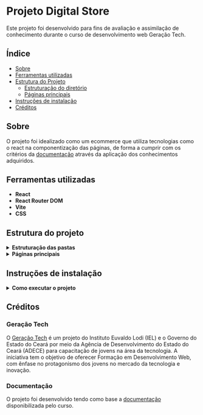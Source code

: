 # Projeto Digital Store
Este projeto foi desenvolvido para fins de avaliação e assimilação de conhecimento durante o curso de desenvolvimento web Geração Tech. 

## Índice

- [Sobre](#sobre)
- [Ferramentas utilizadas](#ferramentas-utilizadas)
- [Estrutura do Projeto](#estrutura-do-projeto)
  - [Estruturação do diretório](#estruturação-das-pastas-principais)
  - [Páginas principais](#paginas-principais)
- [Instruções de instalação](#Instruções-de-instalação)
- [Créditos](#créditos)

## Sobre
O projeto foi idealizado como um ecommerce que utiliza tecnologias como o react na componentização das páginas, de forma a cumprir com os critérios da [documentação](#créditos) através da aplicação dos conhecimentos adquiridos.

## Ferramentas utilizadas
- **React**
- **React Router DOM**
- **Vite**
- **CSS**

## Estrutura do projeto


<details>
  <summary><strong>Estruturação das pastas</strong></summary>

### Dos diretórios principais do projeto:
```
├── src/
│   ├── paths/
│   │   ├── paths
│   ├── components/
│   │   ├── BuyBox
│   │   ├── FilterGroup
│   │   ├── FilterOrderBy
│   │   ├── Footer
│   │   ├── Gallery
│   │   ├── Header
│   │   ├── Informations
│   │   ├── Logo
│   │   ├── ProductCard
│   │   ├── ProductListing
│   │   ├── ProductOptions
│   │   ├── Section
│   │   └── SpecialOffer
│   ├── data/
│   │   ├── db
│   ├── layouts/
│   │   ├── layout
│   ├── pages/
│   │   ├── HomePage
│   │   ├── NotFoundPage
│   │   ├── ProductViewPage
│   │   └── ProductListingPage
│   └── styles/
│       ├── BuyBox
│       ├── Colecoes
│       ├── ColecoesIcone
│       ├── FilterGroup
│       ├── FilterOrderBy
│       ├── Footer
│       ├── Gallery
│       ├── Header
│       ├── ListingPageFilters
│       ├── Logo
│       ├── NotFoundPage
│       ├── ProductCard
│       ├── ProductListing
│       ├── ProductOptions
│       ├── ProductViewPage
│       ├── Section
│       └── SpecialOffer
├── App.js
└── index.js
```

</details>

<details>
  <summary><strong>Páginas principais</strong></summary>
  
### Foram construídas quatro páginas:
- Página inicial (homepage)
- Página 404 (NotFoundPage)
- Página de visualização do produto
- Página de listagem do produtos

</details>

## Instruções de instalação
<details>
  <summary><strong>Como executar o projeto</strong></summary>

1.  **Clonar o repositório:**
    * Crie uma pasta na área de trabalho
    * Abra o terminal do seu editor de código ou terminal GIT
    
    ```bash
    git clone https://github.com/Rymelo/Projeto-DS-Frontend
    ```

2.  **Entre na pasta do projeto:**

    ```bash
    cd Projeto-DS-FrontEnd
    ```

3.  **Instale as dependências:**

    ```bash
    npm install # ou yarn install
    ```

4.  **Execute o projeto localmente:**

    ```bash
    npm run dev
    ```

5.  **Cole a URL do terminal no navegador**


</details>

## Créditos

### Geração Tech
O [Geração Tech](https://geracaotech.iel-ce.org.br/) é um projeto do Instituto Euvaldo Lodi (IEL) e o Governo do Estado do Ceará por meio da Agência de Desenvolvimento do Estado do Ceará (ADECE) para capacitação de jovens na área da tecnologia. 
A iniciativa tem o objetivo de oferecer Formação em Desenvolvimento Web, com ênfase no protagonismo dos jovens no mercado da tecnologia e inovação.

### Documentação
O projeto foi desenvolvido tendo como base a [documentação](https://github.com/digitalcollegebr/projeto-digital-store) disponibilizada pelo curso.
